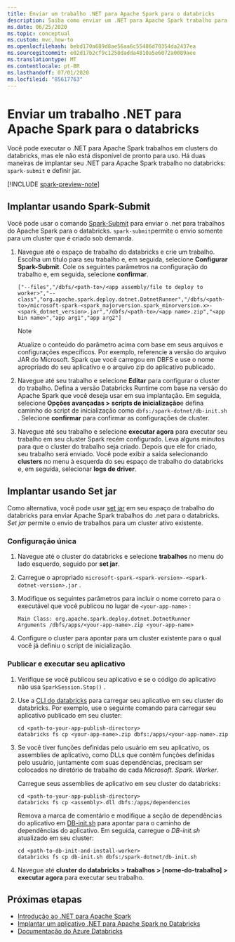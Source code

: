 ```yaml
---
title: Enviar um trabalho .NET para Apache Spark para o databricks
description: Saiba como enviar um .NET para Apache Spark trabalho para o databricks usando Spark-Submit e Set jar.
ms.date: 06/25/2020
ms.topic: conceptual
ms.custom: mvc,how-to
ms.openlocfilehash: bebd170a689d8ae56aa6c55486d70354da2437ea
ms.sourcegitcommit: e02d17b2cf9c1258dadda4810a5e6072a0089aee
ms.translationtype: MT
ms.contentlocale: pt-BR
ms.lasthandoff: 07/01/2020
ms.locfileid: "85617763"
---
```

# <a name="submit-a-net-for-apache-spark-job-to-databricks"></a>Enviar um trabalho .NET para Apache Spark para o databricks

Você pode executar o .NET para Apache Spark trabalhos em clusters do databricks, mas ele não está disponível de pronto para uso. Há duas maneiras de implantar seu .NET para Apache Spark trabalho no databricks: `spark-submit` e definir jar.

[!INCLUDE [spark-preview-note](../../../includes/spark-preview-note.md)]

## <a name="deploy-using-spark-submit"></a>Implantar usando Spark-Submit

Você pode usar o comando [Spark-Submit](https://spark.apache.org/docs/latest/submitting-applications.html) para enviar o .net para trabalhos do Apache Spark para o databricks. `spark-submit`permite o envio somente para um cluster que é criado sob demanda.

1. Navegue até o espaço de trabalho do databricks e crie um trabalho. Escolha um título para seu trabalho e, em seguida, selecione **Configurar Spark-Submit**. Cole os seguintes parâmetros na configuração do trabalho e, em seguida, selecione **confirmar**.

    ```
    ["--files","/dbfs/<path-to>/<app assembly/file to deploy to worker>","--class","org.apache.spark.deploy.dotnet.DotnetRunner","/dbfs/<path-to>/microsoft-spark-<spark_majorversion.spark_minorversion.x>-<spark_dotnet_version>.jar","/dbfs/<path-to>/<app name>.zip","<app bin name>","app arg1","app arg2"]
    ```

    > [!NOTE]
    > Atualize o conteúdo do parâmetro acima com base em seus arquivos e configurações específicos. Por exemplo, referencie a versão do arquivo JAR do Microsoft. Spark que você carregou em DBFS e use o nome apropriado do seu aplicativo e o arquivo zip do aplicativo publicado.

2. Navegue até seu trabalho e selecione **Editar** para configurar o cluster do trabalho. Defina a versão Databricks Runtime com base na versão do Apache Spark que você deseja usar em sua implantação. Em seguida, selecione **Opções avançadas > scripts de inicialização**e defina caminho do script de inicialização como `dbfs:/spark-dotnet/db-init.sh` . Selecione **confirmar** para confirmar as configurações de cluster.

3. Navegue até seu trabalho e selecione **executar agora** para executar seu trabalho em seu cluster Spark recém configurado. Leva alguns minutos para que o cluster do trabalho seja criado. Depois que ele for criado, seu trabalho será enviado. Você pode exibir a saída selecionando **clusters** no menu à esquerda do seu espaço de trabalho do databricks e, em seguida, selecionar **logs de driver**.

## <a name="deploy-using-set-jar"></a>Implantar usando Set jar

Como alternativa, você pode usar [set jar](https://docs.microsoft.com/azure/databricks/jobs#--create-a-job) em seu espaço de trabalho do databricks para enviar Apache Spark trabalhos do .net para o databricks. *Set jar* permite o envio de trabalhos para um cluster ativo existente.

### <a name="one-time-setup"></a>Configuração única

1. Navegue até o cluster do databricks e selecione **trabalhos** no menu do lado esquerdo, seguido por **set jar**.

2. Carregue o apropriado `microsoft-spark-<spark-version>-<spark-dotnet-version>.jar` .

3. Modifique os seguintes parâmetros para incluir o nome correto para o executável que você publicou no lugar de `<your-app-name>` :

    ```
    Main Class: org.apache.spark.deploy.dotnet.DotnetRunner
    Arguments /dbfs/apps/<your-app-name>.zip <your-app-name>
    ```

4. Configure o cluster para apontar para um cluster existente para o qual você já definiu o script de inicialização.

### <a name="publish-and-run-your-app"></a>Publicar e executar seu aplicativo

1. Verifique se você publicou seu aplicativo e se o código do aplicativo não usa `SparkSession.Stop()` .

2. Use a [CLI do databricks](https://docs.microsoft.com/azure/databricks/dev-tools/databricks-cli) para carregar seu aplicativo em seu cluster do databricks. Por exemplo, use o seguinte comando para carregar seu aplicativo publicado em seu cluster:

    ```console
    cd <path-to-your-app-publish-directory>
    databricks fs cp <your-app-name>.zip dbfs:/apps/<your-app-name>.zip
    ```

3. Se você tiver funções definidas pelo usuário em seu aplicativo, os assemblies de aplicativo, como DLLs que contêm funções definidas pelo usuário, juntamente com suas dependências, precisam ser colocados no diretório de trabalho de cada *Microsoft. Spark. Worker*.

    Carregue seus assemblies de aplicativo em seu cluster do databricks:

    ```console
    cd <path-to-your-app-publish-directory>
    databricks fs cp <assembly>.dll dbfs:/apps/dependencies
    ```

    Remova a marca de comentário e modifique a seção de dependências do aplicativo em [DB-init.sh](https://github.com/dotnet/spark/blob/master/deployment/db-init.sh) para apontar para o caminho de dependências do aplicativo. Em seguida, carregue o *DB-init.sh* atualizado em seu cluster:

    ```console
    cd <path-to-db-init-and-install-worker>
    databricks fs cp db-init.sh dbfs:/spark-dotnet/db-init.sh
    ```

4. Navegue até **cluster do databricks > trabalhos > [nome-do-trabalho] > executar agora** para executar seu trabalho.

## <a name="next-steps"></a>Próximas etapas

* [Introdução ao .NET para Apache Spark](../tutorials/get-started.md)
* [Implantar um aplicativo .NET para Apache Spark no Databricks](../tutorials/databricks-deployment.md)
* [Documentação do Azure Databricks](https://docs.microsoft.com/azure/azure-databricks/)
